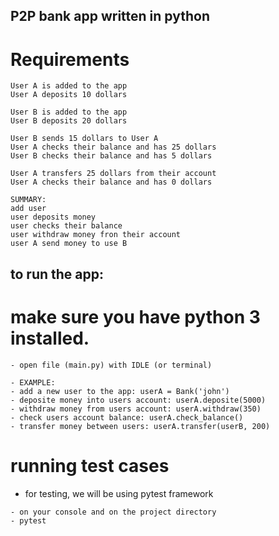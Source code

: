 ## P2P bank app written in python

# Requirements
```
User A is added to the app
User A deposits 10 dollars

User B is added to the app
User B deposits 20 dollars

User B sends 15 dollars to User A
User A checks their balance and has 25 dollars
User B checks their balance and has 5 dollars

User A transfers 25 dollars from their account
User A checks their balance and has 0 dollars

SUMMARY:
add user
user deposits money
user checks their balance
user withdraw money fron their account
user A send money to use B
```

## to run the app:
# make sure you have python 3 installed.
```
- open file (main.py) with IDLE (or terminal)

- EXAMPLE: 
- add a new user to the app: userA = Bank('john') 
- deposite money into users account: userA.deposite(5000)
- withdraw money from users account: userA.withdraw(350) 
- check users account balance: userA.check_balance()
- transfer money between users: userA.transfer(userB, 200)
```

# running test cases
- for testing, we will be using pytest framework

```
- on your console and on the project directory
- pytest
```
